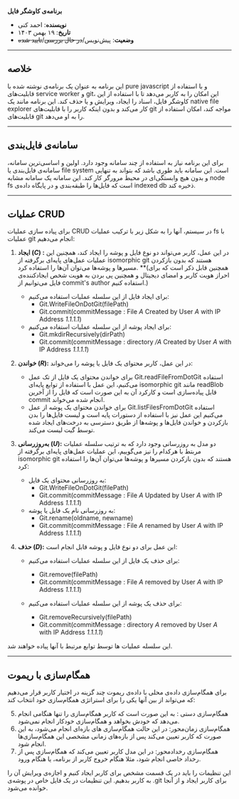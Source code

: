 **برنامه‌ی کاوشگر فایل**

- **نویسنده**: احمد کنی
- **تاریخ**: ۱۹ بهمن ۱۴۰۳  
- **وضعیت**: پیش‌نویس/~~در حال بررسی~~/~~تایید شده~~

---
## **خلاصه**

این برنامه به عنوان یک برنامه‌ی نوشته شده با pure javascript و با استفاده از قابلیت‌های service worker و git، این امکان را به کاربر می‌دهد تا با استفاده از این کاوشگر فایل، اسناد را ایجاد، ویرایش و یا حذف کند.
این برنامه مانند یک native file explorer کار می‌کند و بدون اینکه کاربر را با قابلیت‌های git مواجه کند، امکان استفاده از قابلیت‌های git را به او می‌دهد.

---

## **سامانه‌ی فایل‌بندی**

برای این برنامه نیاز به استفاده از چند سامانه وجود دارد. اولین و اساسی‌ترین سامانه، سامانه‌ی فایل‌بندی یا file system است. این سامانه باید طوری باشد که بتواند به تنهایی و بدون هیچ وابستگی‌ای در محیط مرورگر کار کند.
این سامانه یک سامانه مشابه node fs است که فایل‌ها را طبقه‌بندی و در پایگاه داده‌ی indexed db ذخیره کند.

---

## **عملیات CRUD**

برای پیاده سازی عملیات CRUD در سیستم، آنها را به شکل زیر با ترکیب عملیات fs با عملیات git انجام می‌دهیم:
1. **ایجاد (*C*) :** در این عمل، کاربر می‌تواند دو نوع فایل و پوشه را ایجاد کند، همچنین این عملیات عمل‌های پایه‌ای برگرفته از isomorphic git هستند که بدون بازکردن مسیرها و پوشه‌ها می‌توان آن‌ها را استفاده کرد. 
		**(همچنین قابل ذکر است که برای احراز هویت کاربر و امضای دیجیتال و همچنین پی بردن به هویت شخص ایجادکننده‌ی فایل می‌توانیم از commit's author استفاده کنیم.)
	- برای ایجاد فایل از این سلسله عملیات استفاده می‌کنیم: 
		- Git.WriteFileOnDotGit(filePath)
		- Git.commit(commitMessage : File *A* Created by User *A* with IP Address *1.1.1.1*) 
	- برای ایجاد پوشه از این سلسله عملیات استفاده می‌کنیم:
		- Git.mkdirRecursively(dirPath)
		- Git.commit(commitMessage : directory */A* Created by User *A* with IP Address *1.1.1.1*)

2. **خواندن (*R*):** در این عمل، کاربر محتوای یک فایل یا پوشه را می‌خواند:
	- برای خواندن محتوای یک فایل از تک عمل Git.readFileFromDotGit استفاده می‌کنیم، این عمل با استفاده از توابع پایه‌ای isomorphic git مانند readBlob قابل پیاده‌سازی است و کارکرد آن به این صورت است که فایل را از آخرین commit انجام شده می‌خواند.
	- برای خواندن محتوای یک پوشه از عمل Git.listFilesFromDotGit استفاده می‌کنیم این عمل نیز با استفاده از دستورات پایه است و لیست فایل‌ها را بدن بازکردن و خواندن فایل‌ها و پوشه‌ها از طریق دسترسی به درخت‌های ایجاد شده توسط گیت لیست می‌کند.
	
3. **به‌روزرسانی (*U*):** دو مدل به روزرسانی وجود دارد که به ترتیب سلسله عملیات مربتط با هرکدام را نیز می‌گوییم، این عملیات عمل‌های پایه‌ای برگرفته از isomorphic git هستند که بدون بازکردن مسیرها و پوشه‌ها می‌توان آن‌ها را استفاده کرد:
	- به روزرسانی محتوای یک فایل: 
		- Git.WriteFileOnDotGit(filePath)
		- Git.commit(commitMessage : File *A* Updated by User *A* with IP Address *1.1.1.1*)
	- به روزرسانی نام یک فایل یا پوشه:
		- Git.rename(oldname, newname)
		- Git.commit(commitMessage : File *A* renamed by User *A* with IP Address *1.1.1.1*)

4. **حذف (*D*):** این عمل برای دو نوع فایل و پوشه قابل انجام است:
	- برای حذف یک فایل از این سلسله عملیات استفاده می‌کنیم:
		- Git.remove(filePath)
		- Git.commit(commitMessage : File *A* removed by User *A* with IP Address *1.1.1.1*)


	- برای حذف یک پوشه از این سلسله عملیات استفاده می‌کنیم:
		- Git.removeRecursively(filePath)
		- Git.commit(commitMessage : directory *A* removed by User *A* with IP Address *1.1.1.1*)

این سلسله عملیات ها توسط توابع مرتبط با آنها پیاده خواهند شد.

---

## **همگام‌سازی با ریموت**

برای همگام‌سازی داده‌ی محلی با داده‌ی ریموت چند گزینه در اختیار کاربر قرار می‌دهیم که می‌تواند از بین آنها یکی را برای استراتژی همگام‌سازی خود انتخاب کند:

5. همگام‌سازی دستی : به این صورت است که کاربر همگام‌سازی  را تنها هنگامی انجام می‌دهد که خودش بخواهد و همگام‌سازی خودکار انجام نمی‌شود.
6. همگام‌سازی زمان‌محور: در این حالت همگام‌سازی های بازه‌ای انجام می‌شود، به این صورت که کاربر تعیین می‌کند پس از بازه‌های زمانی مشخصی این همگام‌سازی‌ها انجام شود.
7. همگام‌سازی رخدادمحور: در این مدل کاربر تعیین می‌کند که همگام‌سازی  پس از رخداد خاصی انجام شود، مثلا هنگام خروج کاربر از برنامه، یا هنگام ورود.

این تنظیمات را باید در یک قسمت مشخص برای کاربر ایجاد کنیم و اجازه‌ی ویرایش آن را به کاربر بدهیم.
این تنظیمات در یک فایل خاص در پوشه‌ی .git برای کاربر ایجاد  و از آنجا خوانده می‌شود.
